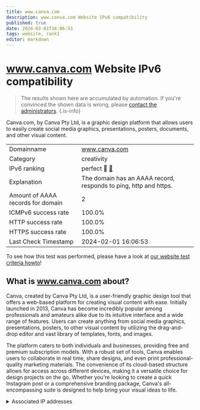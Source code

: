 ```yaml
---
title: www.canva.com
description: www.canva.com Website IPv6 compatibility
published: true
date: 2024-02-01T16:06:53
tags: website, rank1
editor: markdown
---
```


# www.canva.com Website IPv6 compatibility

> The results shown here are accumulated by automation. If you're convinced the shown data is wrong, please [contact the administrators](/howto/chat). 
{.is-info}

Canva.com, by Canva Pty Ltd, is a graphic design platform that allows users to easily create social media graphics, presentations, posters, documents, and other visual content.


|   |   |
| - | - |
| Domainname | www.canva.com
| Category | creativity |
| IPv6 ranking | perfect :1st_place_medal: [🔗](/howto/ranking) |
| Explanation | The domain has an AAAA record, responds to ping, http and https. |
| Amount of AAAA records for domain | 2 |
| ICMPv6 success rate | 100.0%|
| HTTP success rate | 100.0% |
| HTTPS success rate | 100.0% |
| Last Check Timestamp | 2024-02-01 16:06:53 |

To see how this test was performed, please have a look at [our website test criteria howto](/howto/testcriteria/website)!


## What is www.canva.com about?
Canva, created by Canva Pty Ltd, is a user-friendly graphic design tool that offers a web-based platform for creating visual content with ease. Initially launched in 2013, Canva has become incredibly popular among professionals and amateurs alike due to its intuitive interface and a wide range of features. Users can create anything from social media graphics, presentations, posters, to other visual content by utilizing the drag-and-drop editor and vast library of templates, fonts, and images.

The platform caters to both individuals and businesses, providing free and premium subscription models. With a robust set of tools, Canva enables users to collaborate in real time, share designs, and even print professional-quality marketing materials. The convenience of its cloud-based structure allows for access across different devices, making it a versatile choice for design projects on the go. Whether you're looking to create a quick Instagram post or a comprehensive branding package, Canva's all-encompassing suite is designed to help bring your visual ideas to life.



<details>
<summary>Associated IP addresses</summary>

2606:4700::6810:e095

2606:4700::6811:ef9f

</details>

